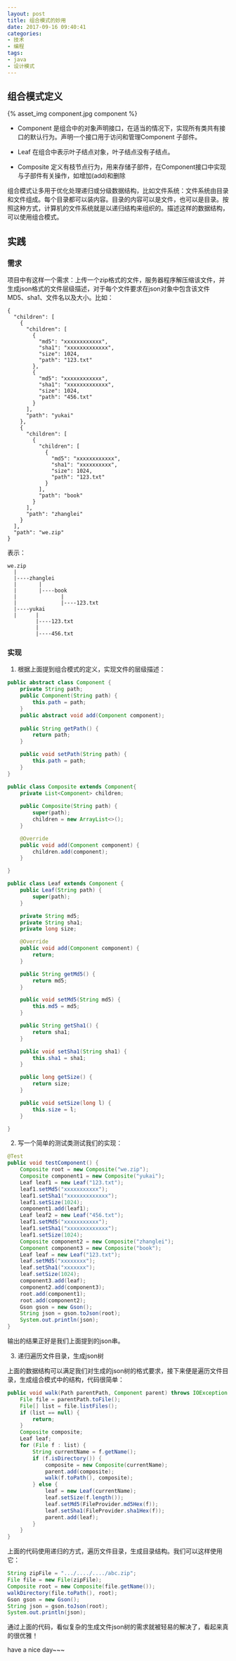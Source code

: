 ```yaml
---
layout: post
title: 组合模式的妙用
date: 2017-09-16 09:40:41
categories:
- 技术
- 编程
tags: 
- java
- 设计模式
---
```


## 组合模式定义

{% asset_img component.jpg component %}

- Component 是组合中的对象声明接口，在适当的情况下，实现所有类共有接口的默认行为。声明一个接口用于访问和管理Component
子部件。

- Leaf 在组合中表示叶子结点对象，叶子结点没有子结点。

- Composite 定义有枝节点行为，用来存储子部件，在Component接口中实现与子部件有关操作，如增加(add)和删除

<!-- more -->

组合模式让多用于优化处理递归或分级数据结构，比如文件系统：文件系统由目录和文件组成。每个目录都可以装内容。目录的内容可以是文件，也可以是目录。按照这种方式，计算机的文件系统就是以递归结构来组织的。描述这样的数据结构，可以使用组合模式。

## 实践

### 需求

项目中有这样一个需求：上传一个zip格式的文件，服务器程序解压缩该文件，并生成json格式的文件层级描述，对于每个文件要求在json对象中包含该文件MD5、sha1、文件名以及大小。比如：

```
{
  "children": [
    {
      "children": [
        {
          "md5": "xxxxxxxxxxxx",
          "sha1": "xxxxxxxxxxxxx",
          "size": 1024,
          "path": "123.txt"
        },
        {
          "md5": "xxxxxxxxxxxx",
          "sha1": "xxxxxxxxxxxxx",
          "size": 1024,
          "path": "456.txt"
        }
      ],
      "path": "yukai"
    },
    {
      "children": [
        {
          "children": [
            {
              "md5": "xxxxxxxxxxxx",
              "sha1": "xxxxxxxxxx",
              "size": 1024,
              "path": "123.txt"
            }
          ],
          "path": "book"
        }
      ],
      "path": "zhanglei"
    }
  ],
  "path": "we.zip"
}
```
表示：
```
we.zip
  |
  |----zhanglei
  |       |
  |       |----book
  |              |
  |              |----123.txt
  |----yukai
  |      |
         |----123.txt
         |
         |----456.txt
```

### 实现

1. 根据上面提到组合模式的定义，实现文件的层级描述：

```java
public abstract class Component {
	private String path;
	public Component(String path) {
		this.path = path;
	}
	public abstract void add(Component component);
	
	public String getPath() {
		return path;
	}

	public void setPath(String path) {
		this.path = path;
	}
}

public class Composite extends Component{
	private List<Component> children;
	
	public Composite(String path) {
		super(path);
		children = new ArrayList<>();
	}

	@Override
	public void add(Component component) {
		children.add(component);
	}

}

public class Leaf extends Component {
	public Leaf(String path) {
		super(path);
	}

	private String md5;
	private String sha1;
	private long size;

	@Override
	public void add(Component component) {
		return;
	}

	public String getMd5() {
		return md5;
	}

	public void setMd5(String md5) {
		this.md5 = md5;
	}

	public String getSha1() {
		return sha1;
	}

	public void setSha1(String sha1) {
		this.sha1 = sha1;
	}

	public long getSize() {
		return size;
	}

	public void setSize(long l) {
		this.size = l;
	}

}

```
2. 写一个简单的测试类测试我们的实现：

```java
@Test
public void testComponent() {
	Composite root = new Composite("we.zip");
	Composite component1 = new Composite("yukai");
	Leaf leaf1 = new Leaf("123.txt");
	leaf1.setMd5("xxxxxxxxxxx");
	leaf1.setSha1("xxxxxxxxxxxxx");
	leaf1.setSize(1024);
	component1.add(leaf1);
	Leaf leaf2 = new Leaf("456.txt");
	leaf1.setMd5("xxxxxxxxxxx");
	leaf1.setSha1("xxxxxxxxxxxxx");
	leaf1.setSize(1024);
	Composite component2 = new Composite("zhanglei");
	Component component3 = new Composite("book");
	Leaf leaf = new Leaf("123.txt");
	leaf.setMd5("xxxxxxxx");
	leaf.setSha1("xxxxxxx");
	leaf.setSize(1024);
	component3.add(leaf);
	component2.add(component3);
	root.add(component1);
	root.add(component2);
	Gson gson = new Gson();
	String json = gson.toJson(root);
	System.out.println(json);
}
```
输出的结果正好是我们上面提到的json串。

3. 递归遍历文件目录，生成json树

上面的数据结构可以满足我们对生成的json树的格式要求，接下来便是遍历文件目录，生成组合模式中的结构，代码很简单：

```java
public void walk(Path parentPath, Component parent) throws IOException {
	File file = parentPath.toFile();
	File[] list = file.listFiles();
	if (list == null) {
		return;
	}
	Composite composite;
	Leaf leaf;
	for (File f : list) {
        String currentName = f.getName();
		if (f.isDirectory()) {
			composite = new Composite(currentName);
			parent.add(composite);
			walk(f.toPath(), composite);
		} else {
			leaf = new Leaf(currentName);
			leaf.setSize(f.length());
			leaf.setMd5(FileProvider.md5Hex(f));
			leaf.setSha1(FileProvider.sha1Hex(f));
			parent.add(leaf);
		}
	}
}
```
上面的代码使用递归的方式，遍历文件目录，生成目录结构。我们可以这样使用它：

```java
String zipFile = ".../..../..../abc.zip";
File file = new File(zipFile);
Composite root = new Composite(file.getName());
walkDirectory(file.toPath(), root);
Gson gson = new Gson();
String json = gson.toJson(root);
System.out.println(json);
```

通过上面的代码，看似复杂的生成文件json树的需求就被轻易的解决了，看起来真的很优雅！

have a nice day~~~
